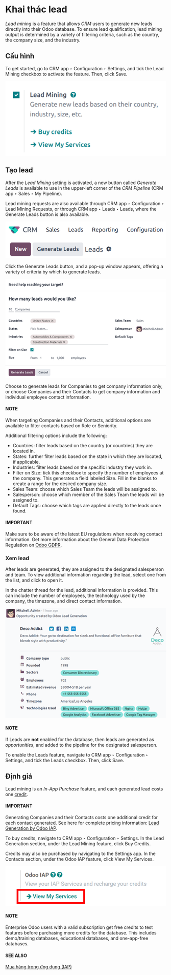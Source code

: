 # Khai thác lead

*Lead mining* is a feature that allows *CRM* users to generate new leads directly into their Odoo
database. To ensure lead qualification, lead mining output is determined by a variety of filtering
criteria, such as the country, the company size, and the industry.

## Cấu hình

To get started, go to CRM app ‣ Configuration ‣ Settings, and tick the
Lead Mining checkbox to activate the feature. Then, click Save.

![Activate lead mining in Odoo CRM settings.](../../../../_images/activate-lead-mining.png)

## Tạo lead

After the *Lead Mining* setting is activated, a new button called *Generate Leads* is available to
use in the upper-left corner of the *CRM* *Pipeline* (CRM app ‣ Sales ‣ My
Pipeline).

Lead mining requests are also available through CRM app ‣ Configuration ‣ Lead
Mining Requests, or through CRM app ‣ Leads ‣ Leads, where the
Generate Leads button is also available.

![The Generate Leads button to use the lead mining feature.](../../../../_images/generate-leads-button.png)

Click the Generate Leads button, and a pop-up window appears, offering a variety of
criteria by which to generate leads.

![The pop-up window with the selection criteria in order to generate leads in Odoo.](../../../../_images/generate-leads-popup.png)

Choose to generate leads for Companies to get company information only, or choose
Companies and their Contacts to get company information and individual employee contact information.

#### NOTE
When targeting Companies and their Contacts, additional options are available to filter contacts based on
Role or Seniority.

Additional filtering options include the following:

- Countries: filter leads based on the country (or countries) they are located in.
- States: further filter leads based on the state in which they are located, if
  applicable.
- Industries: filter leads based on the specific industry they work in.
- Filter on Size: tick this checkbox to specify the number of employees at the company.
  This generates a field labeled Size. Fill in the blanks to create a range for the
  desired company size.
- Sales Team: choose which Sales Team the leads will be assigned to.
- Salesperson: choose which member of the Sales Team the leads will be assigned to.
- Default Tags: choose which tags are applied directly to the leads once found.

#### IMPORTANT
Make sure to be aware of the latest EU regulations when receiving contact information. Get more
information about the General Data Protection Regulation on [Odoo GDPR](http://odoo.com/gdpr).

### Xem lead

After leads are generated, they are assigned to the designated salesperson and team. To view
additional information regarding the lead, select one from the list, and click to open it.

In the chatter thread for the lead, additional information is provided. This can include the number
of employees, the technology used by the company, the timezone, and direct contact information.

![The chatter thread of a newly generated lead.](../../../../_images/generated-lead.png)

#### NOTE
If Leads are **not** enabled for the database, then leads are generated as
*opportunities*, and added to the pipeline for the designated salesperson.

To enable the Leads feature, navigate to CRM app ‣ Configuration
‣ Settings, and tick the Leads checkbox. Then, click Save.

## Định giá

Lead mining is an *In-App Purchase* feature, and each generated lead costs one [credit](../../../essentials/in_app_purchase.md#in-app-purchase-credits).

#### IMPORTANT
Generating Companies and their Contacts costs one additional credit for each contact generated. See here for complete
pricing information: [Lead Generation by Odoo IAP](https://iap.odoo.com/iap/in-app-services/167?).

To buy credits, navigate to CRM app ‣ Configuration ‣ Settings. In the
Lead Generation section, under the Lead Mining feature, click Buy
Credits.

Credits may also be purchased by navigating to the Settings app. In the
Contacts section, under the Odoo IAP feature, click View My
Services.

![Buy credits in the Odoo IAP settings.](../../../../_images/view-my-services-setting.png)

#### NOTE
Enterprise Odoo users with a valid subscription get free credits to test  features before
purchasing more credits for the database. This includes demo/training databases, educational
databases, and one-app-free databases.

#### SEE ALSO
[Mua hàng trong ứng dụng (IAP)](../../../essentials/in_app_purchase.md)
